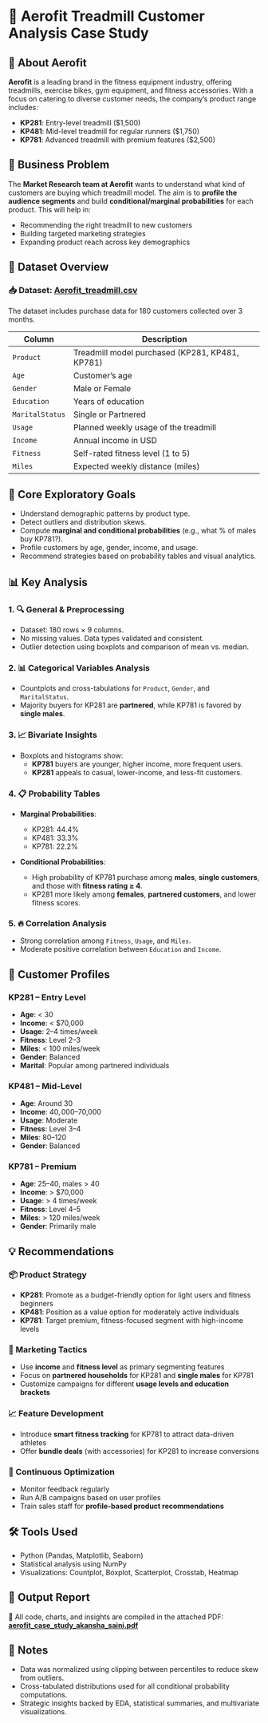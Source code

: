 # 🏃 Aerofit Treadmill Customer Analysis Case Study

## 🏢 About Aerofit

**Aerofit** is a leading brand in the fitness equipment industry, offering treadmills, exercise bikes, gym equipment, and fitness accessories. With a focus on catering to diverse customer needs, the company’s product range includes:

- **KP281**: Entry-level treadmill ($1,500)
- **KP481**: Mid-level treadmill for regular runners ($1,750)
- **KP781**: Advanced treadmill with premium features ($2,500)

## 🎯 Business Problem

The **Market Research team at Aerofit** wants to understand what kind of customers are buying which treadmill model. The aim is to **profile the audience segments** and build **conditional/marginal probabilities** for each product. This will help in:

- Recommending the right treadmill to new customers
- Building targeted marketing strategies
- Expanding product reach across key demographics

## 📂 Dataset Overview
### 📥 Dataset: [Aerofit_treadmill.csv](https://drive.google.com/file/d/1c4Gs-X_azmpp8o0Ls2Sk532uVBEa8cBr/view?usp=drive_link)

The dataset includes purchase data for 180 customers collected over 3 months.

| Column         | Description                                                                 |
|----------------|-----------------------------------------------------------------------------|
| `Product`      | Treadmill model purchased (KP281, KP481, KP781)                            |
| `Age`          | Customer’s age                                                              |
| `Gender`       | Male or Female                                                              |
| `Education`    | Years of education                                                          |
| `MaritalStatus`| Single or Partnered                                                         |
| `Usage`        | Planned weekly usage of the treadmill                                       |
| `Income`       | Annual income in USD                                                        |
| `Fitness`      | Self-rated fitness level (1 to 5)                                           |
| `Miles`        | Expected weekly distance (miles)                                            |



## 🎯 Core Exploratory Goals

- Understand demographic patterns by product type.
- Detect outliers and distribution skews.
- Compute **marginal and conditional probabilities** (e.g., what % of males buy KP781?).
- Profile customers by age, gender, income, and usage.
- Recommend strategies based on probability tables and visual analytics.


## 📊 Key Analysis

### 1. 🔍 General & Preprocessing
- Dataset: 180 rows × 9 columns.
- No missing values. Data types validated and consistent.
- Outlier detection using boxplots and comparison of mean vs. median.

### 2. 📊 Categorical Variables Analysis
- Countplots and cross-tabulations for `Product`, `Gender`, and `MaritalStatus`.
- Majority buyers for KP281 are **partnered**, while KP781 is favored by **single males**.

### 3. 📈 Bivariate Insights
- Boxplots and histograms show:
  - **KP781** buyers are younger, higher income, more frequent users.
  - **KP281** appeals to casual, lower-income, and less-fit customers.

### 4. 📋 Probability Tables
- **Marginal Probabilities**:
  - KP281: 44.4%  
  - KP481: 33.3%  
  - KP781: 22.2%
  
- **Conditional Probabilities**:
  - High probability of KP781 purchase among **males**, **single customers**, and those with **fitness rating ≥ 4**.
  - KP281 more likely among **females**, **partnered customers**, and lower fitness scores.

### 5. 🔥 Correlation Analysis
- Strong correlation among `Fitness`, `Usage`, and `Miles`.
- Moderate positive correlation between `Education` and `Income`.

## 👥 Customer Profiles

### KP281 – Entry Level
- **Age**: < 30
- **Income**: < $70,000
- **Usage**: 2–4 times/week
- **Fitness**: Level 2–3
- **Miles**: < 100 miles/week
- **Gender**: Balanced
- **Marital**: Popular among partnered individuals

### KP481 – Mid-Level
- **Age**: Around 30
- **Income**: $40,000–$70,000
- **Usage**: Moderate
- **Fitness**: Level 3–4
- **Miles**: 80–120
- **Gender**: Balanced

### KP781 – Premium
- **Age**: 25–40, males > 40
- **Income**: > $70,000
- **Usage**: > 4 times/week
- **Fitness**: Level 4–5
- **Miles**: > 120 miles/week
- **Gender**: Primarily male

## 💡 Recommendations

### 📦 Product Strategy
- **KP281**: Promote as a budget-friendly option for light users and fitness beginners  
- **KP481**: Position as a value option for moderately active individuals  
- **KP781**: Target premium, fitness-focused segment with high-income levels

### 🎯 Marketing Tactics
- Use **income** and **fitness level** as primary segmenting features
- Focus on **partnered households** for KP281 and **single males** for KP781
- Customize campaigns for different **usage levels and education brackets**

### 📈 Feature Development
- Introduce **smart fitness tracking** for KP781 to attract data-driven athletes
- Offer **bundle deals** (with accessories) for KP281 to increase conversions

### 💬 Continuous Optimization
- Monitor feedback regularly  
- Run A/B campaigns based on user profiles  
- Train sales staff for **profile-based product recommendations**

## 🛠️ Tools Used

- Python (Pandas, Matplotlib, Seaborn)
- Statistical analysis using NumPy
- Visualizations: Countplot, Boxplot, Scatterplot, Crosstab, Heatmap

## 📄 Output Report

📎 All code, charts, and insights are compiled in the attached PDF:  
**[aerofit_case_study_akansha_saini.pdf](https://drive.google.com/file/d/11R-kOx4-UjTUQduAchUJhVSj6DI55c9l/view?usp=drive_link)**

## 📌 Notes
* Data was normalized using clipping between percentiles to reduce skew from outliers.
* Cross-tabulated distributions used for all conditional probability computations.
* Strategic insights backed by EDA, statistical summaries, and multivariate visualizations.
